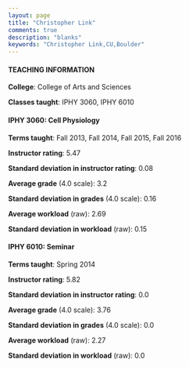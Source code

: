 ```yaml
---
layout: page
title: "Christopher Link" 
comments: true
description: "blanks"
keywords: "Christopher Link,CU,Boulder"
---
```

<head>
<script src="https://ajax.googleapis.com/ajax/libs/jquery/2.1.3/jquery.min.js"></script>
<script src="https://dl.dropboxusercontent.com/s/pc42nxpaw1ea4o9/highcharts.js?dl=0"></script>
<!-- <script src="../assets/js/highcharts.js"></script> -->
<style type="text/css">@font-face {
	font-family: "Bebas Neue";
	src: url(https://www.filehosting.org/file/details/544349/BebasNeue Regular.otf) format("opentype");
	}
	h1.Bebas { 
		font-family: "Bebas Neue", Verdana, Tahoma;
	}
</style>
</head>
	   
#### TEACHING INFORMATION

**College**: College of Arts and Sciences

**Classes taught**: IPHY 3060, IPHY 6010

#### IPHY 3060: Cell Physiology

**Terms taught**: Fall 2013, Fall 2014, Fall 2015, Fall 2016

**Instructor rating**: 5.47

**Standard deviation in instructor rating**: 0.08

**Average grade** (4.0 scale): 3.2

**Standard deviation in grades** (4.0 scale): 0.16

**Average workload** (raw): 2.69

**Standard deviation in workload** (raw): 0.15

#### IPHY 6010: Seminar

**Terms taught**: Spring 2014

**Instructor rating**: 5.82

**Standard deviation in instructor rating**: 0.0

**Average grade** (4.0 scale): 3.76

**Standard deviation in grades** (4.0 scale): 0.0

**Average workload** (raw): 2.27

**Standard deviation in workload** (raw): 0.0

